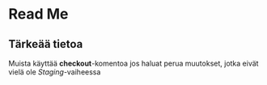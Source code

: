 # Read Me
## Tärkeää tietoa
Muista käyttää __checkout__-komentoa jos haluat perua muutokset, jotka eivät vielä ole _Staging_-vaiheessa
